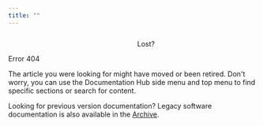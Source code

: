 ```yaml
---
title: ""
---
```


<div class="flex align-center justify-center">
    <div class="gdoc-error__message">                 
        <div class="gdoc-error__line gdoc-error__title" style="display:flex;justify-content:center;align-items:center;"><svg class="icon gdoc_cloud_off" style="width:3em;height:3em;padding-right:.75rem;"><use xlink:href="#gdoc_cloud_off"></use></svg>Lost?</div>
            <div class="gdoc-error__line gdoc-error__code">Error 404</div>
            <div class="gdoc-error__line gdoc-error__help">
            <p>The article you were looking for might have moved or been retired. Don't worry, you can use the Documentation Hub side menu and top menu to find specific sections or search for content.</p>
            <p>Looking for previous version documentation? Legacy software documentation is also available in the <a href="https://www.truenas.com/docs/archive/">Archive</a>.</p>
        </div>
    </div>
</div>
